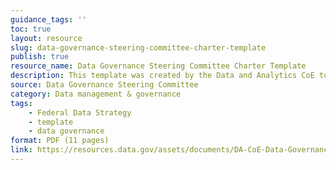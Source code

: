 ```yaml
---
guidance_tags: ''
toc: true
layout: resource
slug: data-governance-steering-committee-charter-template
publish: true
resource_name: Data Governance Steering Committee Charter Template
description: This template was created by the Data and Analytics CoE to help agencies build a Data Governance Steering Committee Charter.
source: Data Governance Steering Committee
category: Data management & governance
tags:
    - Federal Data Strategy
    - template
    - data governance
format: PDF (11 pages)
link: https://resources.data.gov/assets/documents/DA-CoE-Data-Governance-Steering-Committee-(DGSC)-Charter-Template.pdf
---
```

